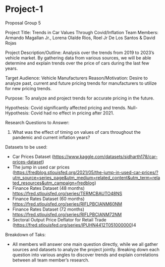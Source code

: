 # Project-1
Proposal Group 5

Project Title: Trends in Car Values Through Covid/Inflation
Team Members: Armando Magallan Jr., Lorena Olalde Rios, Roel Jr De Los Santos & David Rojas

Project Description/Outline: Analysis over the trends from 2019 to 2023’s vehicle market. By gathering data from various sources, we will be able determine and explain trends over the price of cars during the last few years.

Target Audience: Vehicle Manufacturers
Reason/Motivation: Desire to analyze past, current and future pricing trends for manufacturers to utilize for new pricing trends.

Purpose: To analyze and project trends for accurate pricing in the future.

Hypothesis: Covid significantly affected pricing and trends.
Null-Hypothesis: Covid had no effect in pricing after 2021.

Research Questions to Answer:
1.	What was the effect of timing on values of cars throughout the pandemic and current inflation years?

Datasets to be used:
-	Car Prices Dataset (https://www.kaggle.com/datasets/sidharth178/car-prices-dataset)
-	The jump in used car prices (https://fredblog.stlouisfed.org/2021/05/the-jump-in-used-car-prices/?utm_source=series_page&utm_medium=related_content&utm_term=related_resources&utm_campaign=fredblog)
-	Finance Rates Dataset (48 months) https://fred.stlouisfed.org/series/TERMCBAUTO48NS
-	Finance Rates Dataset (60 months) https://fred.stlouisfed.org/series/RIFLPBCIANM60NM
-	Finance Rates Dataset (72 months) https://fred.stlouisfed.org/series/RIFLPBCIANM72NM
-	Sectoral Output Price Deflator for Retail Trade (https://fred.stlouisfed.org/series/IPUHN4412T051000000)4

Breakdown of Taks:
-	All members will answer one main question directly, while we all gather sources and datasets to analyze the project jointly. Breaking down each question into various angles to discover trends and explain correlations between all team member’s research.
